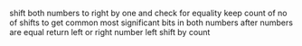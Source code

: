 ​shift both numbers to right by one and check for equality
keep count of no of shifts
to get common most significant bits in both numbers 
after numbers are equal 
return left or right number left shift by count
